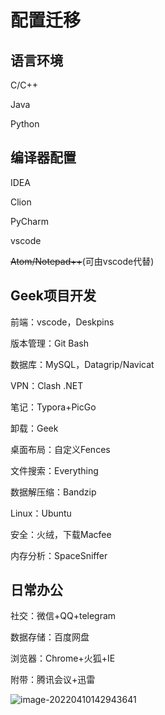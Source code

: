 # 配置迁移

## 语言环境

C/C++

Java

Python

## 编译器配置

IDEA

Clion

PyCharm

vscode

~~Atom/Notepad++~~(可由vscode代替)

## Geek项目开发

前端：vscode，Deskpins

版本管理：Git Bash

数据库：MySQL，Datagrip/Navicat

VPN：Clash .NET

笔记：Typora+PicGo

卸载：Geek

桌面布局：自定义Fences

文件搜索：Everything

数据解压缩：Bandzip

Linux：Ubuntu

安全：火绒，下载Macfee

内存分析：SpaceSniffer

## 日常办公 

社交：微信+QQ+telegram

数据存储：百度网盘

浏览器：Chrome+火狐+IE

附带：腾讯会议+迅雷

![image-20220410142943641](C:\Users\86188\AppData\Roaming\Typora\typora-user-images\image-20220410142943641.png)
